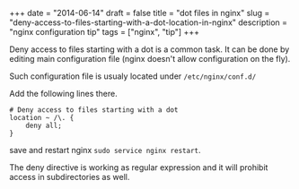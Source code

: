+++
date = "2014-06-14"
draft = false
title = "dot files in nginx"
slug = "deny-access-to-files-starting-with-a-dot-location-in-nginx"
description = "nginx configuration tip"
tags = ["nginx", "tip"]
+++

Deny access to files starting with a dot is a common task. It can be done by editing main configuration file (nginx doesn't allow configuration on the fly).

Such configuration file is usualy located under `/etc/nginx/conf.d/`

Add the following lines there.
```nginx
# Deny access to files starting with a dot
location ~ /\. {
	deny all;
}
```
save and restart nginx `sudo service nginx restart`.

The deny directive is working as regular expression and it will prohibit access in subdirectories as well.
